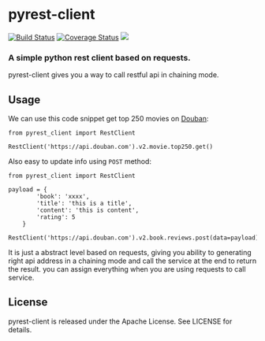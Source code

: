 # pyrest-client

[![Build Status](https://travis-ci.org/gnehcc/pyrest-client.svg?branch=master)](https://travis-ci.org/gnehcc/pyrest-client)
[![Coverage Status](https://coveralls.io/repos/iamwucheng/pyrest-client/badge.svg?branch=master&service=github)](https://coveralls.io/github/iamwucheng/pyrest-client?branch=master)
<a href="https://raw.githubusercontent.com/iamwucheng/pyrest-client/master/LICENSE"><img src="https://img.shields.io/hexpm/l/plug.svg"></a>

### A simple python rest client based on requests.

pyrest-client gives you a way to call restful api in chaining mode. 

## Usage

We can use this code snippet get top 250 movies on [Douban](http://www.douban.com):

```
from pyrest_client import RestClient

RestClient('https://api.douban.com').v2.movie.top250.get()
```

Also easy to update info using `POST` method:

```
from pyrest_client import RestClient

payload = {
        'book': 'xxxx',
        'title': 'this is a title',
        'content': 'this is content',
        'rating': 5
    }
    
RestClient('https://api.douban.com').v2.book.reviews.post(data=payload)
```

It is just a abstract level based on requests, giving you ability to generating right api address in a chaining mode and call the service at the end to return the result. you can assign everything when you are using requests to call service.


## License

pyrest-client is released under the Apache License. See LICENSE for details.


